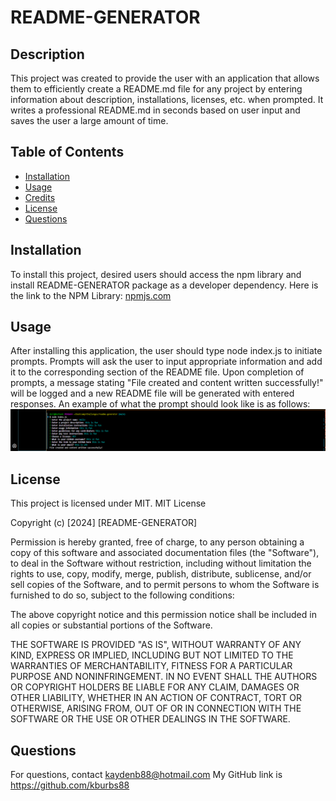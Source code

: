 # README-GENERATOR

## Description
This project was created to provide the user with an application that allows them to efficiently create a README.md file for any project by entering information about description, installations, licenses, etc. when prompted. It writes a professional README.md in seconds based on user input and saves the user a large amount of time.

## Table of Contents
- [Installation](#installation)
- [Usage](#usage)
- [Credits](#credits)
- [License](#license)
- [Questions](#questions)

## Installation
To install this project, desired users should access the npm library and install README-GENERATOR package as a developer dependency. Here is the link to the NPM Library: <a href="https://www.npmjs.com">npmjs.com</a>
## Usage
After installing this application, the user should type node index.js to initiate prompts. Prompts will ask the user to input appropriate information and add it to the corresponding section of the README file. Upon completion of prompts, a message stating "File created and content written successfully!" will be logged and a new README file will be generated with entered responses.
An example of what the prompt should look like is as follows: <img src="assets/images/README-generator-prompt.png" alt="Screenshot of README prompts">

## License
This project is licensed under MIT.
MIT License

Copyright (c) [2024] [README-GENERATOR]

Permission is hereby granted, free of charge, to any person obtaining a copy
of this software and associated documentation files (the "Software"), to deal
in the Software without restriction, including without limitation the rights
to use, copy, modify, merge, publish, distribute, sublicense, and/or sell
copies of the Software, and to permit persons to whom the Software is
furnished to do so, subject to the following conditions:

The above copyright notice and this permission notice shall be included in all
copies or substantial portions of the Software.

THE SOFTWARE IS PROVIDED "AS IS", WITHOUT WARRANTY OF ANY KIND, EXPRESS OR
IMPLIED, INCLUDING BUT NOT LIMITED TO THE WARRANTIES OF MERCHANTABILITY,
FITNESS FOR A PARTICULAR PURPOSE AND NONINFRINGEMENT. IN NO EVENT SHALL THE
AUTHORS OR COPYRIGHT HOLDERS BE LIABLE FOR ANY CLAIM, DAMAGES OR OTHER
LIABILITY, WHETHER IN AN ACTION OF CONTRACT, TORT OR OTHERWISE, ARISING FROM,
OUT OF OR IN CONNECTION WITH THE SOFTWARE OR THE USE OR OTHER DEALINGS IN THE
SOFTWARE.

## Questions
For questions, contact kaydenb88@hotmail.com 
My GitHub link is https://github.com/kburbs88